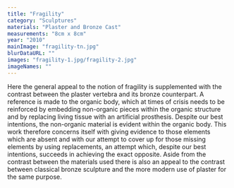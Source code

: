 ```yaml
---
title: "Fragility"
category: "Sculptures"
materials: "Plaster and Bronze Cast"
measurements: "8cm x 8cm"
year: "2010"
mainImage: "fragility-tn.jpg"
blurDataURL: ""
images: "fragility-1.jpg/fragility-2.jpg"
imageNames: ""
---
```


Here the general appeal to the notion of fragility is supplemented with the contrast between the plaster vertebra and its bronze counterpart. A reference is made to the organic body, which at times of crisis needs to be reinforced by embedding non-organic pieces within the organic structure and by replacing living tissue with an artificial prosthesis. Despite our best intentions, the non-organic material is evident within the organic body. This work therefore concerns itself with giving evidence to those elements which are absent and with our attempt to cover up for those missing elements by using replacements, an attempt which, despite our best intentions, succeeds in achieving the exact opposite.
Aside from the contrast between the materials used there is also an appeal to the contrast between classical bronze sculpture and the more modern use of plaster for the same purpose.
